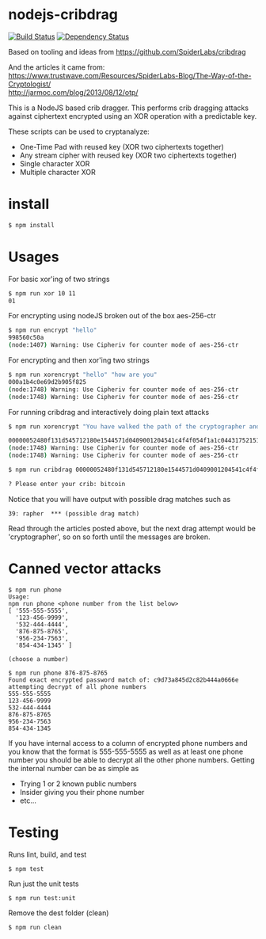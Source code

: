 # nodejs-cribdrag

[![Build Status](https://travis-ci.org/FrankHassanabad/nodejs-cribdrag.svg?branch=master)](https://travis-ci.org/FrankHassanabad/nodejs-cribdrag) [![Dependency Status](https://beta.gemnasium.com/badges/github.com/FrankHassanabad/nodejs-cribdrag.svg)](https://beta.gemnasium.com/projects/github.com/FrankHassanabad/nodejs-cribdrag)

Based on tooling and ideas from
https://github.com/SpiderLabs/cribdrag

And the articles it came from:
https://www.trustwave.com/Resources/SpiderLabs-Blog/The-Way-of-the-Cryptologist/  
http://jarmoc.com/blog/2013/08/12/otp/

This is a NodeJS based crib dragger. This performs crib dragging attacks against ciphertext encrypted using an XOR operation with a predictable key.

These scripts can be used to cryptanalyze:

* One-Time Pad with reused key (XOR two ciphertexts together)
* Any stream cipher with reused key (XOR two ciphertexts together)
* Single character XOR
* Multiple character XOR

# install
```js
$ npm install
```

# Usages

For basic xor'ing of two strings

```sh
$ npm run xor 10 11
01
```

For encrypting using nodeJS broken out of the box aes-256-ctr

```sh
$ npm run encrypt "hello"
998560c50a
(node:1407) Warning: Use Cipheriv for counter mode of aes-256-ctr
```

For encrypting and then xor'ing two strings

```sh
$ npm run xorencrypt "hello" "how are you"
000a1b4c0e69d2b905f825
(node:1748) Warning: Use Cipheriv for counter mode of aes-256-ctr
(node:1748) Warning: Use Cipheriv for counter mode of aes-256-ctr
```

For running cribdrag and interactively doing plain text attacks

```sh
$ npm run xorencrypt "You have walked the path of the cryptographer and you are ready for further information. Congrats...." "Your next step will be to contact lawl.bitcoin@gmail.com to receive the next phase of the challenge."

00000052480f131d545712180e1544571d0409001204541c4f4f054f1a1c0443175215110303491008040b0a1b4e2109094110035b430e1f45541d4513011a450f191700121d175406000a54491e0e0e0108411b0f4f1a4645630c06061e0d111d494b0064
(node:1748) Warning: Use Cipheriv for counter mode of aes-256-ctr
(node:1748) Warning: Use Cipheriv for counter mode of aes-256-ctr

$ npm run cribdrag 00000052480f131d545712180e1544571d0409001204541c4f4f054f1a1c0443175215110303491008040b0a1b4e2109094110035b430e1f45541d4513011a450f191700121d175406000a54491e0e0e0108411b0f4f1a4645630c06061e0d111d494b0064

? Please enter your crib: bitcoin
```

Notice that you will have output with possible drag matches such as

```
39: rapher  *** (possible drag match)
```

Read through the articles posted above, but the next drag attempt
would be 'cryptographer', so on so forth until the messages are
broken.

# Canned vector attacks

```
$ npm run phone
Usage:
npm run phone <phone number from the list below>
[ '555-555-5555',
  '123-456-9999',
  '532-444-4444',
  '876-875-8765',
  '956-234-7563',
  '854-434-1345' ]

(choose a number)

$ npm run phone 876-875-8765
Found exact encrypted password match of: c9d73a845d2c82b444a0666e attempting decrypt of all phone numbers
555-555-5555
123-456-9999
532-444-4444
876-875-8765
956-234-7563
854-434-1345
```

If you have internal access to a column of encrypted phone numbers and
you know that the format is 555-555-5555 as well as at least one phone number
you should be able to decrypt all the other phone numbers.
Getting the internal number can be as simple as
  * Trying 1 or 2 known public numbers
  * Insider giving you their phone number
  * etc...

# Testing

Runs lint, build, and test

```
$ npm test
```

Run just the unit tests

```
$ npm run test:unit
```

Remove the dest folder (clean)

```
$ npm run clean
```